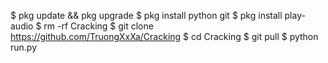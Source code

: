 $ pkg update && pkg upgrade
$ pkg install python git
$ pkg install play-audio
$ rm -rf Cracking 
$ git clone https://github.com/TruongXxXa/Cracking
$ cd Cracking 
$ git pull 
$ python run.py
